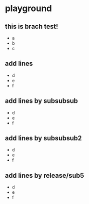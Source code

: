 # playground

## this is brach test!
- a
- b
- c

## add lines
- d
- e
- f

## add lines by subsubsub
- d
- e
- f

## add lines by subsubsub2
- d
- e
- f

## add lines by release/sub5
- d
- e
- f

